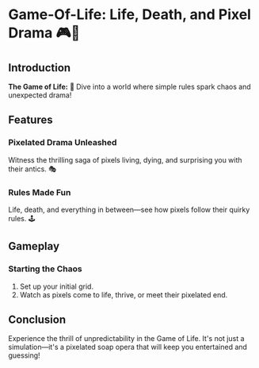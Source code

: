 # Game-Of-Life: Life, Death, and Pixel Drama 🎮🦠

## Introduction

**The Game of Life:** 🦠 Dive into a world where simple rules spark chaos and unexpected drama!

## Features

### Pixelated Drama Unleashed

Witness the thrilling saga of pixels living, dying, and surprising you with their antics. 🎭

### Rules Made Fun

Life, death, and everything in between—see how pixels follow their quirky rules. 🕹️

## Gameplay

### Starting the Chaos

1. Set up your initial grid.
2. Watch as pixels come to life, thrive, or meet their pixelated end.

## Conclusion

Experience the thrill of unpredictability in the Game of Life. It's not just a simulation—it's a pixelated soap opera that will keep you entertained and guessing!
